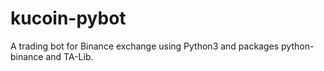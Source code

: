 # kucoin-pybot
A trading bot for Binance exchange using Python3 and packages python-binance and TA-Lib.

